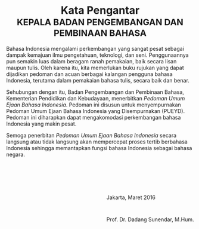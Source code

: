 <h1 style="text-align:center">Kata Pengantar<br><small>KEPALA BADAN PENGEMBANGAN DAN PEMBINAAN BAHASA</small></h1>

Bahasa Indonesia mengalami perkembangan yang sangat pesat sebagai dampak kemajuan ilmu pengetahuan, teknologi, dan seni. Penggunaannya pun semakin luas dalam beragam ranah pemakaian, baik secara lisan maupun tulis. Oleh karena itu, kita memerlukan buku rujukan yang dapat dijadikan pedoman dan acuan berbagai kalangan pengguna bahasa Indonesia, terutama dalam pemakaian bahasa tulis, secara baik dan benar.

Sehubungan dengan itu, Badan Pengembangan dan Pembinaan Bahasa, Kementerian Pendidikan dan Kebudayaan, menerbitkan _Pedoman Umum Ejaan Bahasa Indonesia_. Pedoman ini disusun untuk menyempurnakan Pedoman Umum Ejaan Bahasa Indonesia yang Disempurnakan (PUEYD). Pedoman ini diharapkan dapat mengakomodasi perkembangan bahasa Indonesia yang makin pesat.

Semoga penerbitan _Pedoman Umum Ejaan Bahasa Indonesia_ secara langsung atau tidak langsung akan mempercepat proses tertib berbahasa Indonesia sehingga memantapkan fungsi bahasa Indonesia sebagai bahasa negara.

<div style="float:right;margin:5em 0em 10em 0em;">
<p style="margin-bottom:3em">Jakarta, Maret 2016</p>
<p>Prof. Dr. Dadang Sunendar, M.Hum.</p>
</div>

<div class="uud-sekat"></div>